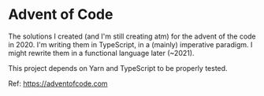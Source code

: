 # Advent of Code

The solutions I created (and I'm still creating atm) for the advent of the code in 2020. I'm writing them in TypeScript, in a (mainly) imperative paradigm. I might rewrite them in a functional language later (~2021).

This project depends on Yarn and TypeScript to be properly tested.

Ref: https://adventofcode.com
